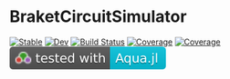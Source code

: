# BraketCircuitSimulator

[![Stable](https://img.shields.io/badge/docs-stable-blue.svg)](https://kshyatt-aws.github.io/BraketCircuitSimulator.jl/stable/)
[![Dev](https://img.shields.io/badge/docs-dev-blue.svg)](https://kshyatt-aws.github.io/BraketCircuitSimulator.jl/dev/)
[![Build Status](https://github.com/kshyatt-aws/BraketCircuitSimulator.jl/actions/workflows/CI.yml/badge.svg?branch=main)](https://github.com/kshyatt-aws/BraketCircuitSimulator.jl/actions/workflows/CI.yml?query=branch%3Amain)
[![Coverage](https://codecov.io/gh/kshyatt-aws/BraketCircuitSimulator.jl/branch/main/graph/badge.svg)](https://codecov.io/gh/kshyatt-aws/BraketCircuitSimulator.jl)
[![Coverage](https://coveralls.io/repos/github/kshyatt-aws/BraketCircuitSimulator.jl/badge.svg?branch=main)](https://coveralls.io/github/kshyatt-aws/BraketCircuitSimulator.jl?branch=main)
[![Aqua](https://raw.githubusercontent.com/JuliaTesting/Aqua.jl/master/badge.svg)](https://github.com/JuliaTesting/Aqua.jl)
